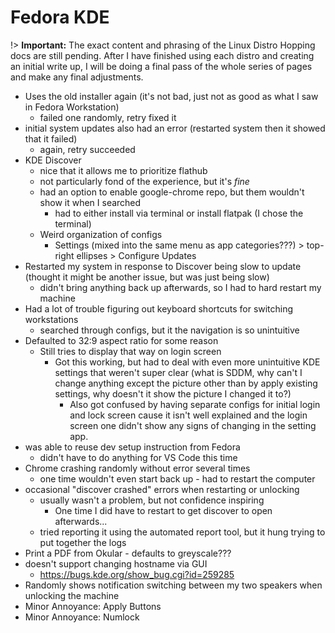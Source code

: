 # Fedora KDE
!> **Important:** The exact content and phrasing of the Linux Distro Hopping docs are still pending. After I have finished using each distro and creating an initial write up, I will be doing a final pass of the whole series of pages and make any final adjustments.

* Uses the old installer again (it's not bad, just not as good as what I saw in Fedora Workstation)
  * failed one randomly, retry fixed it
* initial system updates also had an error (restarted system then it showed that it failed)
  * again, retry succeeded
* KDE Discover
  * nice that it allows me to prioritize flathub
  * not particularly fond of the experience, but it's *fine*
  * had an option to enable google-chrome repo, but them wouldn't show it when I searched
    * had to either install via terminal or install flatpak (I chose the terminal)
  * Weird organization of configs
    * Settings (mixed into the same menu as app categories???) > top-right ellipses > Configure Updates
* Restarted my system in response to Discover being slow to update (thought it might be another issue, but was just being slow)
  * didn't bring anything back up afterwards, so I had to hard restart my machine
* Had a lot of trouble figuring out keyboard shortcuts for switching workstations
  * searched through configs, but it the navigation is so unintuitive
* Defaulted to 32:9 aspect ratio for some reason
  * Still tries to display that way on login screen
    * Got this working, but had to deal with even more unintuitive KDE settings that weren't super clear (what is SDDM, why can't I change anything except the picture other than by apply existing settings, why doesn't it show the picture I changed it to?)
      * Also got confused by having separate configs for initial login and lock screen cause it isn't well explained and the login screen one didn't show any signs of changing in the setting app.
* was able to reuse dev setup instruction from Fedora
  * didn't have to do anything for VS Code this time
* Chrome crashing randomly without error several times
  * one time wouldn't even start back up - had to restart the computer
* occasional "discover crashed" errors when restarting or unlocking
  * usually wasn't a problem, but not confidence inspiring
    * One time I did have to restart to get discover to open afterwards...
  * tried reporting it using the automated report tool, but it hung trying to put together the logs
* Print a PDF from Okular - defaults to greyscale???
* doesn't support changing hostname via GUI
  * https://bugs.kde.org/show_bug.cgi?id=259285
* Randomly shows notification switching between my two speakers when unlocking the machine
* Minor Annoyance: Apply Buttons
* Minor Annoyance: Numlock